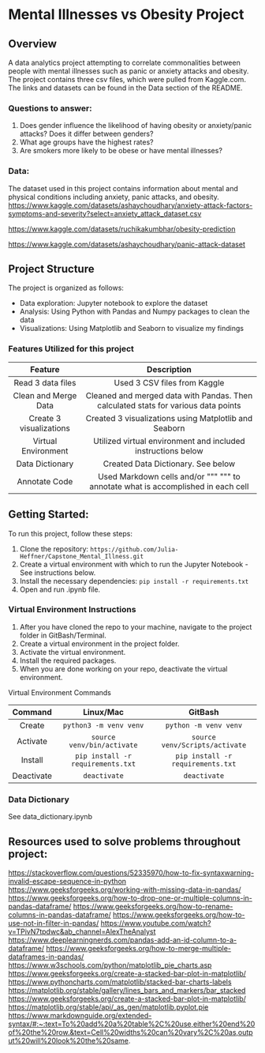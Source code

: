 # Mental Illnesses vs Obesity Project

## Overview
A data analytics project attempting to correlate commonalities between people with mental illnesses such as panic or anxiety attacks and obesity. The project contains three csv files, which were pulled from Kaggle.com. The links and datasets can be found in the Data section of the README. 

### Questions to answer:
1. Does gender influence the likelihood of having obesity or anxiety/panic attacks? Does it differ between genders?
2. What age groups have the highest rates?
3. Are smokers more likely to be obese or have mental illnesses?

### Data:
The dataset used in this project contains information about mental and physical conditions including anxiety, panic attacks, and obesity. 
https://www.kaggle.com/datasets/ashaychoudhary/anxiety-attack-factors-symptoms-and-severity?select=anxiety_attack_dataset.csv

https://www.kaggle.com/datasets/ruchikakumbhar/obesity-prediction

https://www.kaggle.com/datasets/ashaychoudhary/panic-attack-dataset

## Project Structure
The project is organized as follows:
* Data exploration: Jupyter notebook to explore the dataset
* Analysis: Using Python with Pandas and Numpy packages to clean the data
* Visualizations: Using Matplotlib and Seaborn to visualize my findings

### Features Utilized for this project
|Feature   |Description   |
|:-------:   |:-----------:   |
|Read 3 data files   | Used 3 CSV files from Kaggle   |
|Clean and Merge Data   | Cleaned and merged data with Pandas. Then calculated stats for various data points  |
|Create 3 visualizations    | Created 3 visualizations using Matplotlib and Seaborn   |
|Virtual Environment    | Utilized virtual environment and included instructions below    |
|Data Dictionary   | Created Data Dictionary. See below   |
|Annotate Code   | Used Markdown cells and/or """ """ to annotate what is accomplished in each cell  |



## Getting Started:
To run this project, follow these steps:
1. Clone the repository: `https://github.com/Julia-Heffner/Capstone_Mental_Illness.git`
2. Create a virtual environment with which to run the Jupyter Notebook - See instructions below.
3. Install the necessary dependencies: `pip install -r requirements.txt`
4. Open and run .ipynb file. 

### Virtual Environment Instructions
1. After you have cloned the repo to your machine, navigate to the project 
folder in GitBash/Terminal.
1. Create a virtual environment in the project folder. 
1. Activate the virtual environment.
1. Install the required packages. 
1. When you are done working on your repo, deactivate the virtual environment.

Virtual Environment Commands

| Command | Linux/Mac | GitBash |
|:---------:|:-----------:|:---------:|
| Create | `python3 -m venv venv` | `python -m venv venv` |
| Activate | `source venv/bin/activate` | `source venv/Scripts/activate` |
| Install | `pip install -r requirements.txt` | `pip install -r requirements.txt` |
| Deactivate | `deactivate` | `deactivate` |

### Data Dictionary
See data_dictionary.ipynb 

## Resources used to solve problems throughout project:
https://stackoverflow.com/questions/52335970/how-to-fix-syntaxwarning-invalid-escape-sequence-in-python
https://www.geeksforgeeks.org/working-with-missing-data-in-pandas/
https://www.geeksforgeeks.org/how-to-drop-one-or-multiple-columns-in-pandas-dataframe/ 
https://www.geeksforgeeks.org/how-to-rename-columns-in-pandas-dataframe/ 
https://www.geeksforgeeks.org/how-to-use-not-in-filter-in-pandas/ 
https://www.youtube.com/watch?v=TPivN7tpdwc&ab_channel=AlexTheAnalyst
https://www.deeplearningnerds.com/pandas-add-an-id-column-to-a-dataframe/ 
https://www.geeksforgeeks.org/how-to-merge-multiple-dataframes-in-pandas/
https://www.w3schools.com/python/matplotlib_pie_charts.asp
https://www.geeksforgeeks.org/create-a-stacked-bar-plot-in-matplotlib/ 
https://www.pythoncharts.com/matplotlib/stacked-bar-charts-labels
https://matplotlib.org/stable/gallery/lines_bars_and_markers/bar_stacked
https://www.geeksforgeeks.org/create-a-stacked-bar-plot-in-matplotlib/ 
https://matplotlib.org/stable/api/_as_gen/matplotlib.pyplot.pie 
https://www.markdownguide.org/extended-syntax/#:~:text=To%20add%20a%20table%2C%20use,either%20end%20of%20the%20row.&text=Cell%20widths%20can%20vary%2C%20as,output%20will%20look%20the%20same.


